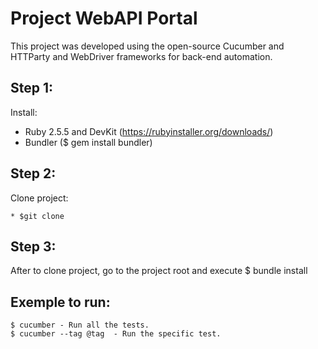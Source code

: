 # Project WebAPI Portal
This project was developed using the open-source Cucumber and HTTParty and WebDriver frameworks for back-end automation.

## Step 1:

Install:
* Ruby 2.5.5 and DevKit (https://rubyinstaller.org/downloads/)
* Bundler ($ gem install bundler)

## Step 2:
Clone project:

    * $git clone

## Step 3:
After to clone project, go to the project root and execute $ bundle install

## Exemple to run:

    $ cucumber - Run all the tests.
    $ cucumber --tag @tag  - Run the specific test.